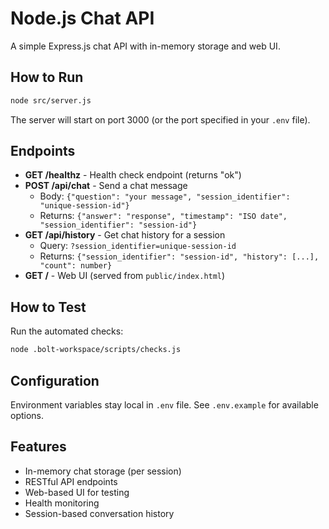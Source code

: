 # Node.js Chat API

A simple Express.js chat API with in-memory storage and web UI.

## How to Run

```bash
node src/server.js
```

The server will start on port 3000 (or the port specified in your `.env` file).

## Endpoints

- **GET /healthz** - Health check endpoint (returns "ok")
- **POST /api/chat** - Send a chat message
  - Body: `{"question": "your message", "session_identifier": "unique-session-id"}`
  - Returns: `{"answer": "response", "timestamp": "ISO date", "session_identifier": "session-id"}`
- **GET /api/history** - Get chat history for a session
  - Query: `?session_identifier=unique-session-id`
  - Returns: `{"session_identifier": "session-id", "history": [...], "count": number}`
- **GET /** - Web UI (served from `public/index.html`)

## How to Test

Run the automated checks:

```bash
node .bolt-workspace/scripts/checks.js
```

## Configuration

Environment variables stay local in `.env` file. See `.env.example` for available options.

## Features

- In-memory chat storage (per session)
- RESTful API endpoints
- Web-based UI for testing
- Health monitoring
- Session-based conversation history